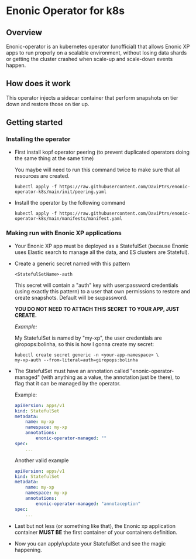# Enonic Operator for k8s

## Overview

Enonic-operator is an kubernetes operator (unofficial) that allows Enonic XP apps to run properly on a scalable environment, without losing data shards or getting the cluster crashed when scale-up and scale-down events happen.

## How does it work

This operator injects a sidecar container that perform snapshots on tier down and restore those on tier up.

## Getting started

### Installing the operator

-   First install kopf operator peering (to prevent duplicated operators doing the same thing at the same time)

    You maybe will need to run this command twice to make sure that all resources are created.


    `kubectl apply -f https://raw.githubusercontent.com/DaviPtrs/enonic-operator-k8s/main/init/peering.yaml`


-   Install the operator by the following command
    
    `kubectl apply -f https://raw.githubusercontent.com/DaviPtrs/enonic-operator-k8s/main/manifests/manifest.yaml`


### Making run with Enonic XP applications

-   Your Enonic XP app must be deployed as a StatefulSet (because Enonic uses Elastic search to manage all the data, and ES clusters are Stateful).
   
-   Create a generic secret named with this pattern

    `<StatefulSetName>-auth`

    This secret will contain a "auth" key with user:password credentials (using exactly this pattern) to a user that own permissions to restore and create snapshots. Default will be su:password.

    **YOU DO NOT NEED TO ATTACH THIS SECRET TO YOUR APP, JUST CREATE.**

    *Example:*

    My StatefulSet is named by "my-xp", the user credentials are giropops:bolinha, so this is how I gonna create my secret:

    ```
    kubectl create secret generic -n <your-app-namespace> \
    my-xp-auth --from-literal=auth=giropops:bolinha
    ```

-   The StatefulSet must have an annotation called "enonic-operator-managed" (with anything as a value, the annotation just be there), to flag that it can be managed by the operator. 
  
    Example:

    ```yaml
    apiVersion: apps/v1
    kind: StatefulSet
    metadata:
        name: my-xp
        namespace: my-xp
        annotations:
            enonic-operator-managed: ""
    spec:
        ...
    ```

    Another valid example

    ```yaml
    apiVersion: apps/v1
    kind: StatefulSet
    metadata:
        name: my-xp
        namespace: my-xp
        annotations:
            enonic-operator-managed: "annotaception"
    spec:
        ...
    ```

-   Last but not less (or something like that), the Enonic xp application container **MUST BE** the first container of your containers definition.

-   Now you can apply/update your StatefulSet and see the magic happening.